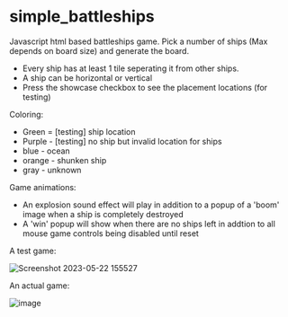# simple_battleships
Javascript html based battleships game. Pick a number of ships (Max depends on board size) and generate the board.

- Every ship has at least 1 tile seperating it from other ships.
- A ship can be horizontal or vertical
- Press the showcase checkbox to see the placement locations (for testing)

Coloring:
- Green = [testing] ship location
- Purple - [testing] no ship but invalid location for ships
- blue - ocean
- orange - shunken ship
- gray - unknown

Game animations:
- An explosion sound effect will play in addition to a popup of a 'boom' image when a ship is completely destroyed 
- A 'win' popup will show when there are no ships left in addtion to all mouse game controls being disabled until reset

A test game:

![Screenshot 2023-05-22 155527](https://github.com/Daniel-WORK-GH/simple_battleships/assets/120199463/6fab44c0-42f5-4682-99dc-97872c0d6a9a)

An actual game:

![image](https://github.com/Daniel-WORK-GH/simple_battleships/assets/120199463/ebf5a26d-6c5c-4e10-91a8-c079b7c0b028)
